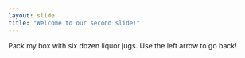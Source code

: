 ```yaml
---
layout: slide
title: "Welcome to our second slide!"
---
```

Pack my box with six dozen liquor jugs.
Use the left arrow to go back!
